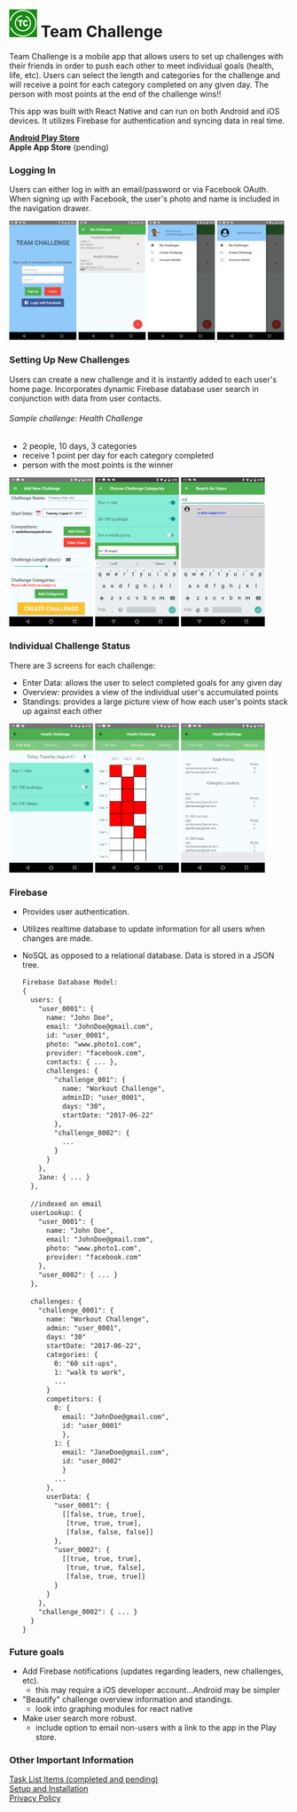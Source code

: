 # ![logo](docs/TeamChallengeLogo_small.png) Team Challenge
Team Challenge is a mobile app that allows users to set up challenges with their friends in order to push each other to meet individual goals (health, life, etc). Users can select the length and categories for the challenge and will receive a point for each category completed on any given day. The person with most points at the end of the challenge wins!!

This app was built with React Native and can run on both Android and iOS devices. It utilizes Firebase for authentication and syncing data in real time.

<strong>[Android Play Store](https://play.google.com/store/apps/details?id=com.delisauce.teamchallenge) </strong><br/>
<strong>Apple App Store</strong> (pending)

### Logging In
Users can either log in with an email/password or via Facebook OAuth. <br/>
When signing up with Facebook, the user's photo and name is included in the navigation drawer. <br/>

<div>
  <img src="./docs/screenshots/login_page.png" width='24%'/>
  <img src="./docs/screenshots/my_challenges.png" width='24%'/>
  <img src="./docs/screenshots/navdrawer_facebook_user.png" width='24%'/>
  <img src="./docs/screenshots/navdrawer_anon_user.png" width='24%'/>
</div>

### Setting Up New Challenges
Users can create a new challenge and it is instantly added to each user's home page. Incorporates dynamic Firebase database user search in conjunction with data from user contacts. <br/>

###### Sample challenge: Health Challenge
- 2 people, 10 days, 3 categories
- receive 1 point per day for each category completed
- person with the most points is the winner

<div>
  <img src="./docs/screenshots/new_challenge.png" width='30%'/>
  <img src="./docs/screenshots/category_selection.png" width='30%'/>
  <img src="./docs/screenshots/user_search.png" width='30%'/>
</div>

### Individual Challenge Status
There are 3 screens for each challenge:
- Enter Data: allows the user to select completed goals for any given day
- Overview: provides a view of the individual user's accumulated points
- Standings: provides a large picture view of how each user's points stack up against each other<br>

<div style="display: flex, flex-direction: row, justify-content: space-between, align-items: flex-start">
  <img width='30%' src="./docs/screenshots/data_entry.png"/>
  <img width='30%' src="./docs/screenshots/data_overview.png"/>
  <img width='30%' src="./docs/screenshots/data_standings.png"/>
</div>

### Firebase
- Provides user authentication.
- Utilizes realtime database to update information for all users when changes are made.
- NoSQL as opposed to a relational database. Data is stored in a JSON tree.

      Firebase Database Model:
      {
        users: {
          "user_0001": {
            name: "John Doe",
            email: "JohnDoe@gmail.com",
            id: "user_0001",
            photo: "www.photo1.com",           
            provider: "facebook.com",
            contacts: { ... },
            challenges: {
              "challenge_001": {
                name: "Workout Challenge",
                adminID: "user_0001",
                days: "30",
                startDate: "2017-06-22"
              },
              "challenge_0002": {
                ...
              }
            }
          },
          Jane: { ... }
        },

        //indexed on email
        userLookup: {
          "user_0001": {
            name: "John Doe",
            email: "JohnDoe@gmail.com",
            photo: "www.photo1.com",
            provider: "facebook.com"
          },
          "user_0002": { ... }
        },

        challenges: {
          "challenge_0001": {
            name: "Workout Challenge",
            admin: "user_0001",
            days: "30"
            startDate: "2017-06-22",
            categories: {
              0: "60 sit-ups",
              1: "walk to work",
              ...
            }
            competitors: {
              0: {
                email: "JohnDoe@gmail.com",
                id: "user_0001"
                },
              1: {
                email: "JaneDoe@gmail.com",
                id: "user_0002"
                }
              ...
            },
            userData: {
              "user_0001": {
                [[false, true, true],
                 [true, true, true],
                 [false, false, false]]
              },
              "user_0002": {
                [[true, true, true],
                 [true, true, false],
                 [false, true, true]]
              }
            }
          },
          "challenge_0002": { ... }
        }
      }

### Future goals
- Add Firebase notifications (updates regarding leaders, new challenges, etc).
  - this may require a iOS developer account...Android may be simpler
- "Beautify" challenge overview information and standings.
  - look into graphing modules for react native
- Make user search more robust.
  - include option to email non-users with a link to the app in the Play store.


### Other Important Information
[Task List Items (completed and pending)](docs/task_list.md)
<br>
[Setup and Installation](docs/installation_instructions.md)
<br>
[Privacy Policy](docs/privacy_policy.md)
